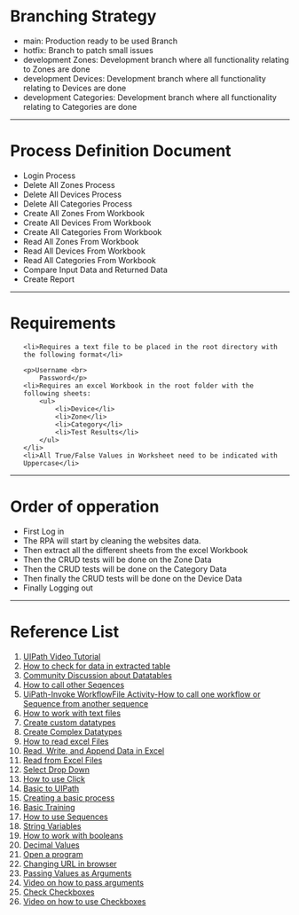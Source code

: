 <h1>Branching Strategy</h1>
<ul>
    <li>main: Production ready to be used Branch</li>
    <li>hotfix: Branch to patch small issues</li>
    <li>development Zones: Development branch where all functionality relating to Zones are done</li>
    <li>development Devices: Development branch where all functionality relating to Devices are done</li>
    <li>development Categories: Development branch where all functionality relating to Categories are done</li>
</ul>
<hr>
<h1>Process Definition Document</h1>
<ul>
    <li>Login Process</li>
    <li>Delete All Zones Process</li>
    <li>Delete All Devices Process</li>
    <li>Delete All Categories Process</li>
    <li>Create All Zones From Workbook</li>
    <li>Create All Devices From Workbook</li>
    <li>Create All Categories From Workbook</li>
    <li>Read All Zones From Workbook</li>
    <li>Read All Devices From Workbook</li>
    <li>Read All Categories From Workbook</li>
    <li>Compare Input Data and Returned Data</li>
    <li>Create Report</li>
</ul>
<hr>
<h1>Requirements</h1>
<ul>
    
    <li>Requires a text file to be placed in the root directory with the following format</li>
    
    <p>Username <br>
        Password</p>
    <li>Requires an excel Workbook in the root folder with the following sheets:
        <ul>
            <li>Device</li>
            <li>Zone</li>
            <li>Category</li>
            <li>Test Results</li>
        </ul>
    </li>
    <li>All True/False Values in Worksheet need to be indicated with Uppercase</li>
</ul>
<hr>
<h1>Order of opperation</h1>
<ul>
    <li>First Log in</li>
    <li>The RPA will start by cleaning the websites data.</li>
    <li>Then extract all the different sheets from the excel Workbook</li>
    <li>Then the CRUD tests will be done on the Zone Data</li>
    <li>Then the CRUD tests will be done on the Category Data</li>
    <li>Then finally the CRUD tests will be done on the Device Data</li>
    <li>Finally Logging out</li>
</ul>
<hr>
<h1>Reference List</h1>
<ol>
    <li>
        <a href="https://www.youtube.com/watch?v=BAYmmUuB2Zo">UIPath Video Tutorial</a>
    </li>
    <li> <a href="https://docs.uipath.com/activities/docs/lookup-data-table">How to check for data in extracted table</a> </li>
    <li> <a href="https://forum.uipath.com/t/search-value-in-the-datatable/2349">Community Discussion about Datatables</a> </li>
    <li> <a href="https://forum.uipath.com/t/can-we-call-previous-sequence-when-using-sequence-format-rather-than-flowchart/152208">How to call other Seqences</a> </li>
    <li> <a href="https://www.youtube.com/watch?v=56w1TRCR2Ds&ab_channel=TheLearningBird">UiPath-Invoke WorkflowFile Activity-How to call one workflow or Sequence from another sequence</a> </li>
    <li> <a href="https://docs.uipath.com/activities/docs/write-text-file">How to work with text files</a> </li>
    <li> <a href="https://forum.uipath.com/t/how-to-create-user-defined-data-type-variable-for-uipath/270587">Create custom datatypes</a> </li>
    <li> <a href="https://forum.uipath.com/t/option-to-create-complex-datatypes/2904">Create Complex Datatypes</a> </li>
    <li> <a href="https://forum.uipath.com/t/open-excel-file/6923">How to read excel Files</a> </li>
    <li> <a href="https://docs.uipath.com/activities/docs/read-write-and-append-data-in-excel">Read, Write, and Append Data in Excel</a></li>
    <li> <a href="https://docs.uipath.com/activities/docs/read-from-excel-files">Read from Excel Files</a></li>
    <li> <a href="https://forum.uipath.com/t/how-to-select-an-element-from-dropdown/77887">Select Drop Down</a></li>
    <li> <a href="https://docs.uipath.com/activities/docs/click">How to use Click</a></li>
    <li> <a href="https://efundi.nwu.ac.za/access/content/group/b4bd0272-e3c3-4151-b9ce-3888cdadc374/Training/Introduction%20To%20Uipath.m4v">Basic to UIPath</a></li>
    <li> <a href="https://docs.uipath.com/studio/v2022.10/docs/creating-basic-process">Creating a basic process</a></li>
    <li> <a href="https://academy.uipath.com/learning-plans/rpa-starter">Basic Training</a></li>
    <li> <a href="https://docs.uipath.com/studio/v2022.10/docs/sequences">How to use Sequences</a></li>
    <li> <a href="https://docs.uipath.com/studio/v2022.10/docs/text-variables">String Variables</a></li>
    <li> <a href="https://docs.uipath.com/studio/v2022.10/docs/true-or-false-variables">How to work with booleans</a></li>
    <li> <a href="https://docs.uipath.com/studio/v2022.10/docs/number-variables">Decimal Values</a></li>
    <li> <a href="https://docs.uipath.com/activities/docs/open-browser">Open a program</a></li>
    <li> <a href="https://forum.uipath.com/t/change-the-url-in-the-browser-already-opened/104281">Changing URL in browser</a></li>
    <li> <a href="https://www.theserverside.com/blog/Coffee-Talk-Java-News-Stories-and-Opinions/Pass-UiPath-Arguments-Example-Tutorial">Passing Values as Arguments</a></li>
    <li> <a href="https://youtu.be/wpu4vjI36pM">Video on how to pass arguments</a></li>
    <li> <a href="https://forum.uipath.com/t/how-to-check-if-checkbox-is-checked-or-unchecked/170558">Check Checkboxes</a></li>
    <li> <a href="https://www.youtube.com/watch?v=GHwgn8BFz8Y&t=275s&ab_channel=AutomatewithRakesh">Video on how to use Checkboxes</a></li>
</ol>